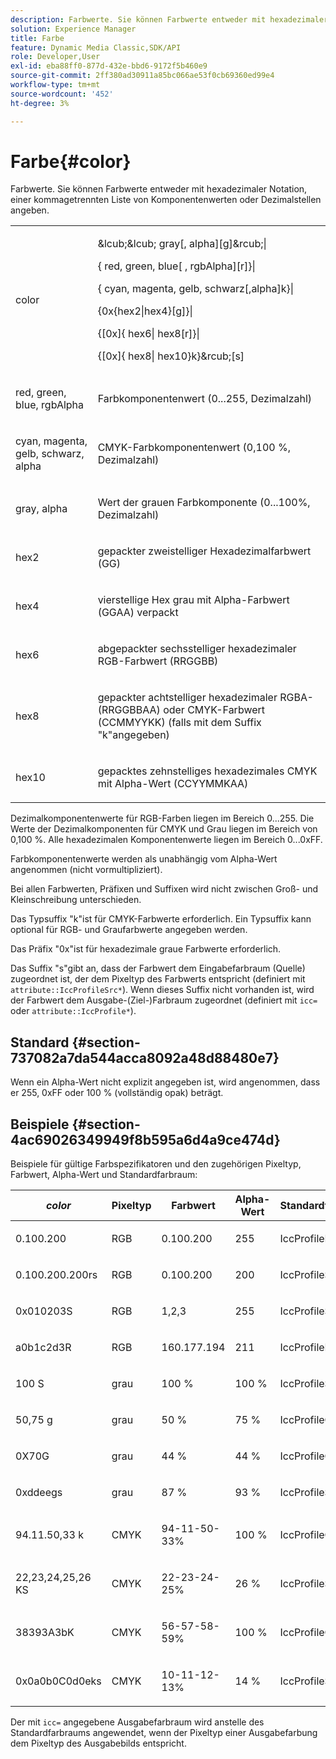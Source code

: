 ```yaml
---
description: Farbwerte. Sie können Farbwerte entweder mit hexadezimaler Notation, einer kommagetrennten Liste von Komponentenwerten oder Dezimalstellen angeben.
solution: Experience Manager
title: Farbe
feature: Dynamic Media Classic,SDK/API
role: Developer,User
exl-id: eba88ff0-877d-432e-bbd6-9172f5b460e9
source-git-commit: 2ff380ad30911a85bc066ae53f0cb69360ed99e4
workflow-type: tm+mt
source-wordcount: '452'
ht-degree: 3%

---
```


# Farbe{#color}

Farbwerte. Sie können Farbwerte entweder mit hexadezimaler Notation, einer kommagetrennten Liste von Komponentenwerten oder Dezimalstellen angeben.

<table id="simpletable_9EBE66066E854ABE978F8F7ADC66BDE3"> 
 <tr class="strow"> 
  <td class="stentry"> <p><span class="codeph"> <span class="varname"> color</span> </span> </p></td> 
  <td class="stentry"> <p> <span class="codeph">&amp;lcub;&amp;lcub;<span class="varname"> gray</span>[,<span class="varname"> alpha</span>][g]&amp;rcub;|</span> </p> <p> <span class="codeph"> {<span class="varname"> red</span>,<span class="varname"> green</span>,<span class="varname"> blue</span>[ ,<span class="varname"> rgbAlpha</span>][r]}|</span> </p> <p> <span class="codeph"> {<span class="varname"> cyan</span>, <span class="varname"> magenta</span>, <span class="varname"> gelb</span>, <span class="varname"> schwarz</span>[,alpha]k}|</span> </p> <p> <span class="codeph"> {0x{hex2|hex4}[g]}|</span> </p> <p> <span class="codeph">{[0x]{<span class="varname"> hex6</span>|<span class="varname"> hex8</span>[r]}|</span> </p> <p> <span class="codeph"> {[0x]{<span class="varname"> hex8</span>|<span class="varname"> hex10</span>}k}&amp;rcub;[s]</span> </p> </td> 
 </tr> 
 <tr class="strow"> 
  <td class="stentry"> <p><span class="codeph"> <span class="varname"> red</span>, <span class="varname"> green</span>, <span class="varname"> blue</span>, <span class="varname"> rgbAlpha</span></span> </p> </td> 
  <td class="stentry"> <p>Farbkomponentenwert (0...255, Dezimalzahl) </p> </td> 
 </tr> 
 <tr class="strow"> 
  <td class="stentry"> <p><span class="codeph"> <span class="varname"> cyan</span>, <span class="varname"> magenta</span>, <span class="varname"> gelb</span>, <span class="varname"> schwarz</span>, <span class="varname"> alpha</span></span> </p></td> 
  <td class="stentry"> <p>CMYK-Farbkomponentenwert (0,100 %, Dezimalzahl) </p></td> 
 </tr> 
 <tr class="strow"> 
  <td class="stentry"> <p><span class="codeph"> <span class="varname"> gray</span>, <span class="varname"> alpha</span></span> </p> </td> 
  <td class="stentry"> <p>Wert der grauen Farbkomponente (0...100%, Dezimalzahl) </p> </td> 
 </tr> 
 <tr class="strow"> 
  <td class="stentry"> <p><span class="codeph"> <span class="varname"> hex2</span> </span> </p></td> 
  <td class="stentry"> <p>gepackter zweistelliger Hexadezimalfarbwert (GG) </p></td> 
 </tr> 
 <tr class="strow"> 
  <td class="stentry"> <p><span class="codeph"> <span class="varname"> hex4</span> </span> </p> </td> 
  <td class="stentry"> <p>vierstellige Hex grau mit Alpha-Farbwert (GGAA) verpackt </p> </td> 
 </tr> 
 <tr class="strow"> 
  <td class="stentry"> <p><span class="codeph"> <span class="varname"> hex6</span> </span> </p> </td> 
  <td class="stentry"> <p>abgepackter sechsstelliger hexadezimaler RGB-Farbwert (RRGGBB) </p></td> 
 </tr> 
 <tr class="strow"> 
  <td class="stentry"> <p><span class="codeph"> <span class="varname"> hex8</span> </span> </p> </td> 
  <td class="stentry"> <p>gepackter achtstelliger hexadezimaler RGBA- (RRGGBBAA) oder CMYK-Farbwert (CCMMYYKK) (falls mit dem Suffix "k"angegeben) </p></td> 
 </tr> 
 <tr class="strow"> 
  <td class="stentry"> <p><span class="codeph"> <span class="varname"> hex10</span> </span> </p></td> 
  <td class="stentry"> <p>gepacktes zehnstelliges hexadezimales CMYK mit Alpha-Wert (CCYYMMKAA) </p> </td> 
 </tr> 
</table>

Dezimalkomponentenwerte für RGB-Farben liegen im Bereich 0...255. Die Werte der Dezimalkomponenten für CMYK und Grau liegen im Bereich von 0,100 %. Alle hexadezimalen Komponentenwerte liegen im Bereich 0...0xFF.

Farbkomponentenwerte werden als unabhängig vom Alpha-Wert angenommen (nicht vormultipliziert).

Bei allen Farbwerten, Präfixen und Suffixen wird nicht zwischen Groß- und Kleinschreibung unterschieden.

Das Typsuffix &quot;k&quot;ist für CMYK-Farbwerte erforderlich. Ein Typsuffix kann optional für RGB- und Graufarbwerte angegeben werden.

Das Präfix &quot;0x&quot;ist für hexadezimale graue Farbwerte erforderlich.

Das Suffix &quot;s&quot;gibt an, dass der Farbwert dem Eingabefarbraum (Quelle) zugeordnet ist, der dem Pixeltyp des Farbwerts entspricht (definiert mit `attribute::IccProfileSrc*`). Wenn dieses Suffix nicht vorhanden ist, wird der Farbwert dem Ausgabe-(Ziel-)Farbraum zugeordnet (definiert mit `icc=` oder `attribute::IccProfile*`).

## Standard {#section-737082a7da544acca8092a48d88480e7}

Wenn ein Alpha-Wert nicht explizit angegeben ist, wird angenommen, dass er 255, 0xFF oder 100 % (vollständig opak) beträgt.

## Beispiele {#section-4ac69026349949f8b595a6d4a9ce474d}

Beispiele für gültige Farbspezifikatoren und den zugehörigen Pixeltyp, Farbwert, Alpha-Wert und Standardfarbraum:

<table id="table_1539E74A1EC545F1B5398D86A27079D1"> 
 <thead> 
  <tr> 
   <th class="entry"> <b> <i>color</i> </b> </th> 
   <th class="entry"> <b>Pixeltyp</b> </th> 
   <th class="entry"> <b>Farbwert</b> </th> 
   <th class="entry"> <b>Alpha-Wert</b> </th> 
   <th class="entry"> <b>Standardfarbraum </b> </th> 
  </tr> 
 </thead>
 <tbody> 
  <tr> 
   <td> <p>0.100.200 </p> </td> 
   <td> <p>RGB </p> </td> 
   <td> <p>0.100.200 </p> </td> 
   <td> <p>255 </p> </td> 
   <td> <p> <span class="codeph"> IccProfileRgb</span> </p> </td> 
  </tr> 
  <tr> 
   <td> <p>0.100.200.200rs </p> </td> 
   <td> <p>RGB </p> </td> 
   <td> <p>0.100.200 </p> </td> 
   <td> <p>200 </p> </td> 
   <td> <p> <span class="codeph"> IccProfileSrcRgb</span> </p> </td> 
  </tr> 
  <tr> 
   <td> <p>0x010203S </p> </td> 
   <td> <p>RGB </p> </td> 
   <td> <p>1,2,3 </p> </td> 
   <td> <p>255 </p> </td> 
   <td> <p> <span class="codeph"> IccProfileSrcRgb</span> </p> </td> 
  </tr> 
  <tr> 
   <td> <p>a0b1c2d3R </p> </td> 
   <td> <p>RGB </p> </td> 
   <td> <p>160.177.194 </p> </td> 
   <td> <p>211 </p> </td> 
   <td> <p> <span class="codeph"> IccProfileRgb</span> </p> </td> 
  </tr> 
  <tr> 
   <td> <p>100 S </p> </td> 
   <td> <p>grau </p> </td> 
   <td> <p>100 % </p> </td> 
   <td> <p>100 % </p> </td> 
   <td> <p> <span class="codeph"> IccProfileSrcGray</span> </p> </td> 
  </tr> 
  <tr> 
   <td> <p>50,75 g </p> </td> 
   <td> <p>grau </p> </td> 
   <td> <p>50 % </p> </td> 
   <td> <p>75 % </p> </td> 
   <td> <p> <span class="codeph"> IccProfileGray</span> </p> </td> 
  </tr> 
  <tr> 
   <td> <p>0X70G </p> </td> 
   <td> <p>grau </p> </td> 
   <td> <p>44 % </p> </td> 
   <td> <p>44 % </p> </td> 
   <td> <p> <span class="codeph"> IccProfileGray</span> </p> </td> 
  </tr> 
  <tr> 
   <td> <p>0xddeegs </p> </td> 
   <td> <p>grau </p> </td> 
   <td> <p>87 % </p> </td> 
   <td> <p>93 % </p> </td> 
   <td> <p> <span class="codeph"> IccProfileSrcGray </span> </p> </td> 
  </tr> 
  <tr> 
   <td> <p>94.11.50,33 k </p> </td> 
   <td> <p>CMYK </p> </td> 
   <td> <p>94-11-50-33% </p> </td> 
   <td> <p>100 % </p> </td> 
   <td> <p> <span class="codeph"> IccProfileCmyk</span> </p> </td> 
  </tr> 
  <tr> 
   <td> <p>22,23,24,25,26 KS </p> </td> 
   <td> <p>CMYK </p> </td> 
   <td> <p>22-23-24-25% </p> </td> 
   <td> <p>26 % </p> </td> 
   <td> <p> <span class="codeph"> IccProfileSrcCmyk</span> </p> </td> 
  </tr> 
  <tr> 
   <td> <p>38393A3bK </p> </td> 
   <td> <p>CMYK </p> </td> 
   <td> <p>56-57-58-59% </p> </td> 
   <td> <p>100 % </p> </td> 
   <td> <p> <span class="codeph"> IccProfileCmyk</span> </p> </td> 
  </tr> 
  <tr> 
   <td> <p>0x0a0b0C0d0eks </p> </td> 
   <td> <p>CMYK </p> </td> 
   <td> <p>10-11-12-13% </p> </td> 
   <td> <p>14 % </p> </td> 
   <td> <p> <span class="codeph"> IccProfileSrcCmyk</span> </p> </td> 
  </tr> 
 </tbody> 
</table>

Der mit `icc=` angegebene Ausgabefarbraum wird anstelle des Standardfarbraums angewendet, wenn der Pixeltyp einer Ausgabefarbung dem Pixeltyp des Ausgabebilds entspricht.
